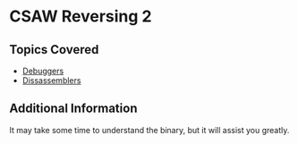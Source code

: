 # CSAW Reversing 2

## Topics Covered

- [Debuggers](/reverse-engineering/what-is-gdb/)
- [Dissassemblers](/reverse-engineering/what-are-disassemblers/)
## Additional Information

It may take some time to understand the binary, but it will assist you greatly.